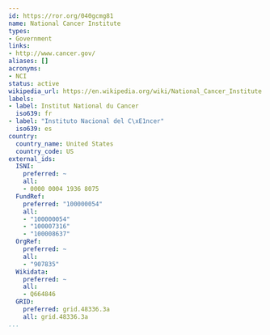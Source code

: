 ```yaml
---
id: https://ror.org/040gcmg81
name: National Cancer Institute
types:
- Government
links:
- http://www.cancer.gov/
aliases: []
acronyms:
- NCI
status: active
wikipedia_url: https://en.wikipedia.org/wiki/National_Cancer_Institute
labels:
- label: Institut National du Cancer
  iso639: fr
- label: "Instituto Nacional del C\xE1ncer"
  iso639: es
country:
  country_name: United States
  country_code: US
external_ids:
  ISNI:
    preferred: ~
    all:
    - 0000 0004 1936 8075
  FundRef:
    preferred: "100000054"
    all:
    - "100000054"
    - "100007316"
    - "100008637"
  OrgRef:
    preferred: ~
    all:
    - "907835"
  Wikidata:
    preferred: ~
    all:
    - Q664846
  GRID:
    preferred: grid.48336.3a
    all: grid.48336.3a
...
```

